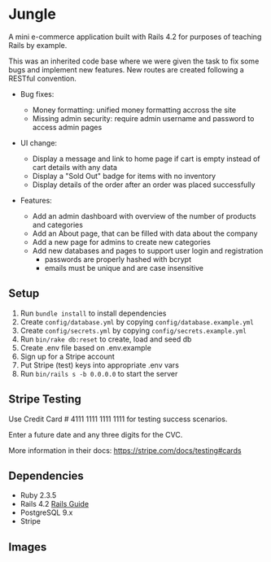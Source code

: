 # Jungle

A mini e-commerce application built with Rails 4.2 for purposes of teaching Rails by example.

This was an inherited code base where we were given the task to fix some bugs and implement new features. New routes are created following a RESTful convention.

- Bug fixes:

  - Money formatting: unified money formatting accross the site
  - Missing admin security: require admin username and password to access admin pages

- UI change:

  - Display a message and link to home page if cart is empty instead of cart details with any data
  - Display a "Sold Out" badge for items with no inventory
  - Display details of the order after an order was placed successfully

- Features:

  - Add an admin dashboard with overview of the number of products and categories
  - Add an About page, that can be filled with data about the company
  - Add a new page for admins to create new categories
  - Add new databases and pages to support user login and registration
    - passwords are properly hashed with bcrypt
    - emails must be unique and are case insensitive

## Setup

1. Run `bundle install` to install dependencies
2. Create `config/database.yml` by copying `config/database.example.yml`
3. Create `config/secrets.yml` by copying `config/secrets.example.yml`
4. Run `bin/rake db:reset` to create, load and seed db
5. Create .env file based on .env.example
6. Sign up for a Stripe account
7. Put Stripe (test) keys into appropriate .env vars
8. Run `bin/rails s -b 0.0.0.0` to start the server

## Stripe Testing

Use Credit Card # 4111 1111 1111 1111 for testing success scenarios.

Enter a future date and any three digits for the CVC.

More information in their docs: <https://stripe.com/docs/testing#cards>

## Dependencies

- Ruby 2.3.5
- Rails 4.2 [Rails Guide](http://guides.rubyonrails.org/v4.2/)
- PostgreSQL 9.x
- Stripe

## Images
